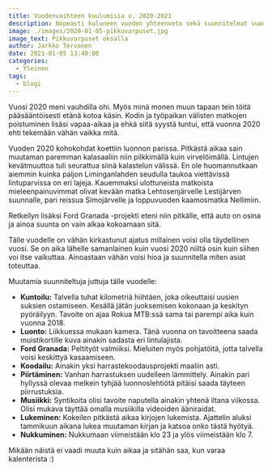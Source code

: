 ```yaml
---
title: Vuodenvaihteen kuulumisia v. 2020-2021
description: Nopeasti kuluneen vuoden yhteenveto sekä suunnitelmat vuodelle 2021. Tällä kertaa suunnitelmat listattuna.
image: ./images/2020-01-05-pikkuvarpuset.jpg
image_text: Pikkuvarpuset oksalla
author: Jarkko Tervonen
date: 2021-01-05 13:40:00
categories:
  - Yleinen
tags:
  - blogi
---
```

Vuosi 2020 meni vauhdilla ohi. Myös minä monen muun tapaan tein töitä pääsääntöisesti etänä kotoa käsin. Kodin ja työpaikan välisten matkojen poistuminen lisäsi vapaa-aikaa ja ehkä siitä syystä tuntui, että vuonna 2020 ehti tekemään vähän vaikka mitä.

Vuoden 2020 kohokohdat koettiin luonnon parissa. Pitkästä aikaa sain muutaman paremman kalasaaliin niin pilkkimällä kuin virvelöimällä. Lintujen kevätmuuttoa tuli seurattua siinä kalastelun välissä. En ole huomannutkaan aiemmin kuinka paljon Liminganlahden seudulla taukoa viettävissä lintuparvissa on eri lajeja. Kauemmaksi ulottuneista matkoista mieleenpainuvimmat olivat kevään matka Lehtosenjärvelle Lestijärven suunnalle, pari reissua Simojärvelle ja loppuvuoden kaamosmatka Nellimiin.

Retkeilyn lisäksi Ford Granada -projekti eteni niin pitkälle, että auto on osina ja ainoa suunta on vain alkaa kokoamaan sitä.

Tälle vuodelle on vähän kirkastunut ajatus millainen voisi olla täydellinen vuosi. Se on aika lähelle samanlainen kuin vuosi 2020 niiltä osin kuin siihen voi itse vaikuttaa. Ainoastaan vähän voisi hioa ja suunnitella miten asiat toteuttaa.

Muutamia suunniteltuja juttuja tälle vuodelle:

- **Kuntoilu:** Talvella tuhat kilometriä hiihtäen, joka oikeuttaisi uusien suksien ostamiseen. Kesällä jätän juoksemisen kokonaan ja keskityn pyöräilyyn. Tavoite on ajaa Rokua MTB:ssä sama tai parempi aika kuin vuonna 2018.
- **Luonto:** Liikkuessa mukaan kamera. Tänä vuonna on tavoitteena saada muistikortille kuva ainakin sadasta eri lintulajista.
- **Ford Granada:** Peltityöt valmiiksi. Mieluiten myös pohjatöitä, jotta talvella voisi keskittyä kasaamiseen.
- **Koodailu:** Ainakin yksi harrastekoodausprojekti maaliin asti.
- **Piirtäminen:** Vanhan harrastuksen uudelleen lämmittely. Ainakin pari hyllyssä olevaa melkein tyhjää luonnoslehtiötä pitäisi saada täyteen piirrustuksia.
- **Musiikki:** Syntikoita olisi tavoite naputella ainakin yhtenä iltana viikossa. Olisi mukava täyttää omalla musiikilla videoiden ääniraidat.
- **Lukeminen:** Kokeilen pitkästä aikaa kirjojen lukemista. Ajattelin aluksi tammikuun aikana lukea muutaman kirjan ja katsoa onko tästä hyötyä.
- **Nukkuminen:** Nukkumaan viimeistään klo 23 ja ylös viimeistään klo 7.

Mikään näistä ei vaadi muuta kuin aikaa ja sitähän saa, kun varaa kalenterista :)
